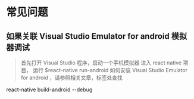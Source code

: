 # 常见问题

## 如果关联 Visual Studio Emulator for android 模拟器调试

> 首先打开 Visual Studio 程序，启动一个手机模拟器
> 进入 react native 项目， 运行 $react-native run-android
> 如何安装 Visual Studio Emulator for android ，请参照相关文章，标签处查找

react-native build-android --debug
